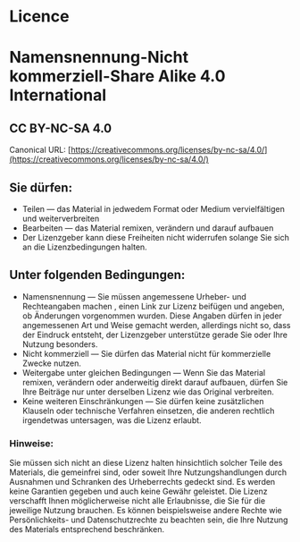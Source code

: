 # Licence

# Namensnennung-Nicht kommerziell-Share Alike 4.0 International

## CC BY-NC-SA 4.0

Canonical URL: [https://creativecommons.org/licenses/by-nc-sa/4.0/](https://creativecommons.org/licenses/by-nc-sa/4.0/)

## Sie dürfen:

 -   Teilen — das Material in jedwedem Format oder Medium vervielfältigen und weiterverbreiten
 -   Bearbeiten — das Material remixen, verändern und darauf aufbauen
 -   Der Lizenzgeber kann diese Freiheiten nicht widerrufen solange Sie sich an die Lizenzbedingungen halten.

## Unter folgenden Bedingungen:

 -   Namensnennung — Sie müssen angemessene Urheber- und Rechteangaben machen , einen Link zur Lizenz beifügen und angeben, ob Änderungen vorgenommen wurden. Diese Angaben dürfen in jeder angemessenen Art und Weise gemacht werden, allerdings nicht so, dass der Eindruck entsteht, der Lizenzgeber unterstütze gerade Sie oder Ihre Nutzung besonders.
 -   Nicht kommerziell — Sie dürfen das Material nicht für kommerzielle Zwecke nutzen.
 -   Weitergabe unter gleichen Bedingungen — Wenn Sie das Material remixen, verändern oder anderweitig direkt darauf aufbauen, dürfen Sie Ihre Beiträge nur unter derselben Lizenz wie das Original verbreiten.
 -   Keine weiteren Einschränkungen — Sie dürfen keine zusätzlichen Klauseln oder technische Verfahren einsetzen, die anderen rechtlich irgendetwas untersagen, was die Lizenz erlaubt.

### Hinweise:
Sie müssen sich nicht an diese Lizenz halten hinsichtlich solcher Teile des Materials, die gemeinfrei sind, oder soweit Ihre Nutzungshandlungen durch Ausnahmen und Schranken des Urheberrechts gedeckt sind.
Es werden keine Garantien gegeben und auch keine Gewähr geleistet. Die Lizenz verschafft Ihnen möglicherweise nicht alle Erlaubnisse, die Sie für die jeweilige Nutzung brauchen. Es können beispielsweise andere Rechte wie Persönlichkeits- und Datenschutzrechte zu beachten sein, die Ihre Nutzung des Materials entsprechend beschränken.

